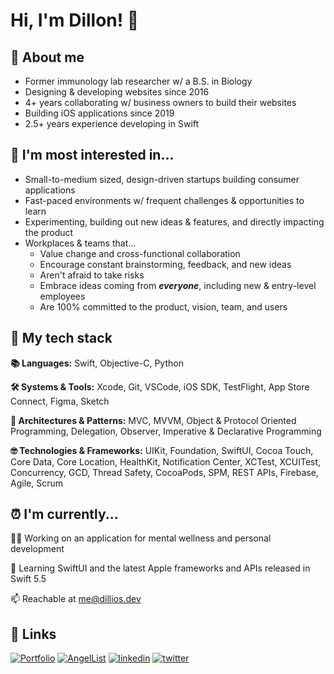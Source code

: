 # Hi, I'm Dillon! 🤙

## 🚀 About me
- Former immunology lab researcher w/ a B.S. in Biology
- Designing & developing websites since 2016
- 4+ years collaborating w/ business owners to build their websites
- Building iOS applications since 2019
- 2.5+ years experience developing in Swift


## 🤩 I'm most interested in...
- Small-to-medium sized, design-driven startups building consumer applications
- Fast-paced environments w/ frequent challenges & opportunities to learn
- Experimenting, building out new ideas & features, and directly impacting the product
- Workplaces & teams that...
    - Value change and cross-functional collaboration
    - Encourage constant brainstorming, feedback, and new ideas
    - Aren't afraid to take risks
    - Embrace ideas coming from ***everyone***, including new & entry-level employees
    - Are 100% committed to the product, vision, team, and users


## 📱 My tech stack
**📚 Languages:**  Swift, Objective-C, Python

**🛠 Systems & Tools:** Xcode, Git, VSCode, iOS SDK, TestFlight, App Store Connect, Figma, Sketch

**🎨 Architectures & Patterns:** MVC, MVVM, Object & Protocol Oriented Programming, Delegation, Observer, Imperative & Declarative Programming

**🤓 Technologies & Frameworks:** UIKit, Foundation, SwiftUI, Cocoa Touch, Core Data, Core Location, HealthKit, Notification Center, 
XCTest, XCUITest, Concurrency, GCD, Thread Safety, CocoaPods, SPM, REST APIs, Firebase, Agile, Scrum


## ⏰ I'm currently...
👨‍💻 Working on an application for mental wellness and personal development

🧠 Learning SwiftUI and the latest Apple frameworks and APIs released in Swift 5.5

📫 Reachable at me@dillios.dev


## 🔗 Links
[![Portfolio](https://img.shields.io/badge/Portfolio-6bc7ad.svg?style=for-the-badge&logo=buy-me-a-coffee&logoColor=white)](https://dillios.dev/)
[![AngelList](https://img.shields.io/badge/AngelList-%23D4D4D4.svg?style=for-the-badge&logo=AngelList&logoColor=black)](https://angel.co/u/dillios)
[![linkedin](https://img.shields.io/badge/linkedin-0A66C2?style=for-the-badge&logo=linkedin&logoColor=white)](https://www.linkedin.com/in/ios-dillon)
[![twitter](https://img.shields.io/badge/twitter-1DA1F2?style=for-the-badge&logo=twitter&logoColor=white)](https://twitter.com/dill_ios)
